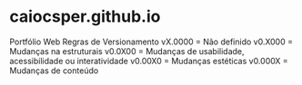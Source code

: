 # caiocsper.github.io
Portfólio Web
Regras de Versionamento
vX.0000 = Não definido
v0.X000 = Mudanças na estruturais
v0.0X00 = Mudanças de usabilidade, acessibilidade ou interatividade
v0.00X0 = Mudanças estéticas
v0.000X = Mudanças de conteúdo
